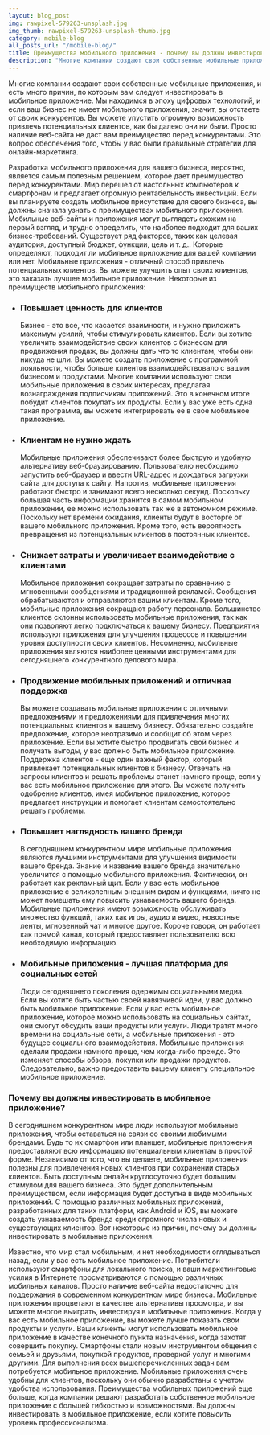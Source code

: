 ```yaml
---
layout: blog_post
img: rawpixel-579263-unsplash.jpg
img_thumb: rawpixel-579263-unsplash-thumb.jpg
category: mobile-blog
all_posts_url: "/mobile-blog/"
title: Преимущества мобильного приложения - почему вы должны инвестировать
description: "Многие компании создают свои собственные мобильные приложения, и есть много причин, по которым вам    следует инвестировать в мобильное приложение. Мы находимся в эпоху цифровых технологий, и если ваш бизнес не имеет мобильного приложения, значит, вы отстаете от своих конкурентов. Вы можете упустить огромную возможность привлечь потенциальных клиентов, как бы далеко они ни были. Просто наличие веб-сайта не даст вам преимущество перед конкурентами. Это вопрос обеспечения того, чтобы у вас были правильные стратегии для онлайн-маркетинга."
---
```

Многие компании создают свои собственные мобильные приложения, и есть много причин, по которым вам следует инвестировать в мобильное приложение. Мы находимся в эпоху цифровых технологий, и если ваш бизнес не имеет мобильного приложения, значит, вы отстаете от своих конкурентов. Вы можете упустить огромную возможность привлечь потенциальных клиентов, как бы далеко они ни были. Просто наличие веб-сайта не даст вам преимущество перед конкурентами. Это вопрос обеспечения того, чтобы у вас были правильные стратегии для онлайн-маркетинга.

Разработка мобильного приложения для вашего бизнеса, вероятно, является самым полезным решением, которое дает преимущество перед конкурентами. Мир перешел от настольных компьютеров к смартфонам и предлагает огромную рентабельность инвестиций. Если вы планируете создать мобильное присутствие для своего бизнеса, вы должны сначала узнать о преимуществах мобильного приложения. Мобильные веб-сайты и приложения могут выглядеть схожим на первый взгляд, и трудно определить, что наиболее подходит для ваших бизнес-требований. Существует ряд факторов, таких как целевая аудитория, доступный бюджет, функции, цель и т. д.. Которые определяют, подходит ли мобильное приложение для вашей компании или нет.
Мобильные приложения - отличный способ привлечь потенциальных клиентов. Вы можете улучшить опыт своих клиентов, это заказать лучшее мобильное приложение. Некоторые из преимуществ мобильного приложения:

<ul>

<li><h3>Повышает ценность для клиентов</h3>
Бизнес - это все, что касается взаимности, и нужно приложить максимум усилий, чтобы стимулировать клиентов. Если вы хотите увеличить взаимодействие своих клиентов с бизнесом для продвижения продаж, вы должны дать что то клиентам, чтобы они никуда не шли. Вы можете создать приложение с программой лояльности, чтобы больше клиентов взаимодействовало с вашим бизнесом и продуктами.
Многие компании используют свои мобильные приложения в своих интересах, предлагая вознаграждения подписчикам приложений. Это в конечном итоге побудит клиентов покупать их продукты. Если у вас уже есть одна такая программа, вы можете интегрировать ее в свое мобильное приложение.
</li>
<li><h3>Клиентам не нужно ждать</h3>
Мобильные приложения обеспечивают более быструю и удобную альтернативу веб-браузированию. Пользователю необходимо запустить веб-браузер и ввести URL-адрес и дождаться загрузки сайта для доступа к сайту. Напротив, мобильные приложения работают быстро и занимают всего несколько секунд. Поскольку большая часть информации хранится в самом мобильном приложении, ее можно использовать так же в автономном режиме.
Поскольку нет времени ожидания, клиенты будут в восторге от вашего мобильного приложения. Кроме того, есть вероятность превращения из потенциальных клиентов в постоянных клиентов.
</li>
<li><h3>Снижает затраты и увеличивает взаимодействие с клиентами</h3>
Мобильное приложения сокращает затраты по сравнению с мгновенными сообщениями и традиционной рекламой. Сообщения обрабатываются и отправляются вашим клиентам. Кроме того, мобильные приложения сокращают работу персонала. Большинство клиентов склонны использовать мобильные приложения, так как они позволяют легко подключаться к вашему бизнесу. Предприятия используют приложения для улучшения процессов и повышения уровня доступности своих клиентов. Несомненно, мобильные приложения являются наиболее ценными инструментами для сегодняшнего конкурентного делового мира.
</li>
<li><h3>Продвижение мобильных приложений и отличная поддержка</h3>
Вы можете создавать мобильные приложения с отличными предложениями и предложениями для привлечения многих потенциальных клиентов к вашему бизнесу. Обязательно создайте предложение, которое неотразимо и сообщит об этом через приложение. Если вы хотите быстро продвигать свой бизнес и получать выгоды, у вас должно быть мобильное приложение.
Поддержка клиентов - еще один важный фактор, который привлекает потенциальных клиентов к бизнесу. Отвечать на запросы клиентов и решать проблемы станет намного проще, если у вас есть мобильное приложение для этого. Вы можете получить одобрение клиентов, имея мобильное приложение, которое предлагает инструкции и помогает клиентам самостоятельно решать проблемы.
</li>
<li><h3>Повышает наглядность вашего бренда</h3>
В сегодняшнем конкурентном мире мобильные приложения являются лучшими инструментами для улучшения видимости вашего бренда. Знание и название вашего бренда значительно увеличится с помощью мобильного приложения. Фактически, он работает как рекламный щит. Если у вас есть мобильное приложение с великолепным внешним видом и функциями, ничто не может помешать ему повысить узнаваемость вашего бренда.
Мобильные приложения имеют возможность обслуживать множество функций, таких как игры, аудио и видео, новостные ленты, мгновенный чат и многое другое. Короче говоря, он работает как прямой канал, который предоставляет пользователю всю необходимую информацию.
</li>
<li><h3>Мобильные приложения - лучшая платформа для социальных сетей</h3>
Люди сегодняшнего поколения одержимы социальными медиа. Если вы хотите быть частью своей навязчивой идеи, у вас должно быть мобильное приложение. Если у вас есть мобильное приложение, которое можно использовать на социальных сайтах, они смогут обсудить ваши продукты или услуги. Люди тратят много времени на социальные сети, а мобильные приложения - это будущее социального взаимодействия.
Мобильные приложения сделали продажи намного проще, чем когда-либо прежде. Это изменяет способы обзора, покупки или продажи продуктов. Следовательно, важно предоставить вашему клиенту специальное мобильное приложение.
</li>
</ul>
<h3>Почему вы должны инвестировать в мобильное приложение?</h3>

В сегодняшнем конкурентном мире люди используют мобильные приложения, чтобы оставаться на связи со своими любимыми брендами. Будь то их смартфон или планшет, мобильные приложения предоставляют всю информацию потенциальным клиентам в простой форме. Независимо от того, что вы делаете, мобильные приложения полезны для привлечения новых клиентов при сохранении старых клиентов. Быть доступным онлайн круглосуточно будет большим стимулом для вашего бизнеса. Это будет дополнительным преимуществом, если информация будет доступна в виде мобильных приложений. С помощью различных мобильных приложений, разработанных для таких платформ, как Android и iOS, вы можете создать узнаваемость бренда среди огромного числа новых и существующих клиентов. Вот некоторые из причин, почему вы должны инвестировать в мобильные приложения.

Известно, что мир стал мобильным, и нет необходимости оглядываться назад, если у вас есть мобильное приложение. Потребители используют смартфоны для локального поиска, и ваши маркетинговые усилия в Интернете просматриваются с помощью различных мобильных каналов. Просто наличие веб-сайта недостаточно для поддержания в современном конкурентном мире бизнеса. Мобильные приложения процветают в качестве альтернативы просмотра, и вы можете многое выиграть, инвестируя в мобильные приложения.
Когда у вас есть мобильное приложение, вы можете лучше показать свои продукты и услуги. Ваши клиенты могут использовать мобильное приложение в качестве конечного пункта назначения, когда захотят совершить покупку. Смартфоны стали новым инструментом общения с семьей и друзьями, покупкой продуктов, проверкой услуг и многими другими. Для выполнения всех вышеперечисленных задач вам потребуется мобильное приложение.
Мобильные приложения очень удобны для клиентов, поскольку они обычно разработаны с учетом удобства использования. Преимущества мобильных приложений еще больше, когда компании решают разработать собственное мобильное приложение с большей гибкостью и возможностями. Вы должны инвестировать в мобильное приложение, если хотите повысить уровень профессионализма.
